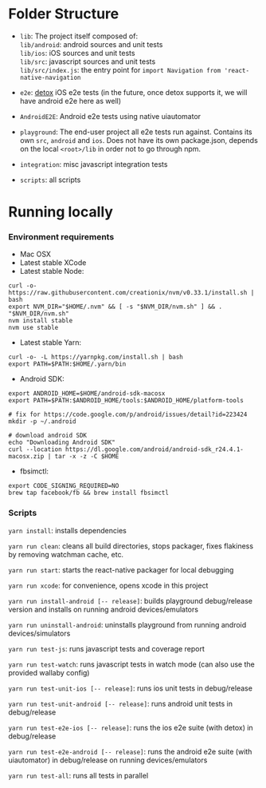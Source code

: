 # Folder Structure
* `lib`: The project itself composed of:</br>
`lib/android`: android sources and unit tests</br>
`lib/ios`: iOS sources and unit tests</br>
`lib/src`: javascript sources and unit tests</br>
`lib/src/index.js`: the entry point for `import Navigation from 'react-native-navigation`

* `e2e`: [detox](https://github.com/wix/detox) iOS e2e tests (in the future, once detox supports it, we will have android e2e here as well)

* `AndroidE2E`: Android e2e tests using native uiautomator

* `playground`: The end-user project all e2e tests run against. Contains its own `src`, `android` and `ios`. Does not have its own package.json, depends on the local `<root>/lib` in order not to go through npm.

* `integration`: misc javascript integration tests
* `scripts`: all scripts


# Running locally

### Environment requirements

* Mac OSX
* Latest stable XCode
* Latest stable Node:

```
curl -o- https://raw.githubusercontent.com/creationix/nvm/v0.33.1/install.sh | bash
export NVM_DIR="$HOME/.nvm" && [ -s "$NVM_DIR/nvm.sh" ] && . "$NVM_DIR/nvm.sh"
nvm install stable
nvm use stable
```

* Latest stable Yarn:

```
curl -o- -L https://yarnpkg.com/install.sh | bash
export PATH=$PATH:$HOME/.yarn/bin
```

* Android SDK:

```
export ANDROID_HOME=$HOME/android-sdk-macosx
export PATH=$PATH:$ANDROID_HOME/tools:$ANDROID_HOME/platform-tools

# fix for https://code.google.com/p/android/issues/detail?id=223424
mkdir -p ~/.android

# download android SDK
echo "Downloading Android SDK"
curl --location https://dl.google.com/android/android-sdk_r24.4.1-macosx.zip | tar -x -z -C $HOME
```

* fbsimctl:

```
export CODE_SIGNING_REQUIRED=NO
brew tap facebook/fb && brew install fbsimctl
```

### Scripts

`yarn install`: installs dependencies

`yarn run clean`: cleans all build directories, stops packager, fixes flakiness by removing watchman cache, etc.

`yarn run start`: starts the react-native packager for local debugging

`yarn run xcode`: for convenience, opens xcode in this project

`yarn run install-android [-- release]`: builds playground debug/release version and installs on running android devices/emulators

`yarn run uninstall-android`: uninstalls playground from running android devices/simulators

`yarn run test-js`: runs javascript tests and coverage report

`yarn run test-watch`: runs javascript tests in watch mode (can also use the provided wallaby config)

`yarn run test-unit-ios [-- release]`: runs ios unit tests in debug/release

`yarn run test-unit-android [-- release]`: runs android unit tests in debug/release

`yarn run test-e2e-ios [-- release]`: runs the ios e2e suite (with detox) in debug/release

`yarn run test-e2e-android [-- release]`: runs the android e2e suite (with uiautomator) in debug/release on running devices/emulators

`yarn run test-all`: runs all tests in parallel

